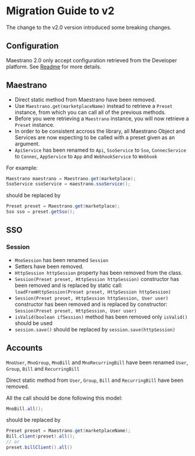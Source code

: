 # Migration Guide to v2

The change to the v2.0 version introduced some breaking changes.

## Configuration

Maestrano 2.0 only accept configuration retrieved from the Developer platform. See [Readme](README.md) for more details.

## Maestrano

- Direct static method from Maestrano have been removed.
- Use `Maestrano.get(marketplaceName)` instead to retrieve a `Preset` instance, from which you can call all of the previous methods.
- Before you were retrieving a `Maestrano` instance, you will now retrieve a `Preset` instance.
- In order to be consistent accross the library, all Maestrano Object and Services are now expecting to be called with a preset given as an argument.
- `ApiService` has been renamed to `Api`, `SsoService` to `Sso`, `ConnecService` to `Connec`, `AppService` to `App` and `WebhookService` to `Webhook`


For example:
```java
Maestrano maestrano = Maestrano.get(marketplace);
SsoService ssoService = maestrano.ssoService();
```
should be replaced by

```java
Preset preset = Maestrano.get(marketplace);
Sso sso = preset.getSso();
```

## SSO

### Session

- `MnoSession` has been renamed `Session`
- Setters have been removed.
- `HttpSession httpSession` property has been removed from the class. 
- `Session(Preset preset, HttpSession httpSession)` constructor has been removed and is replaced by static call: `loadFromHttpSession(Preset preset, HttpSession httpSession)`
- `Session(Preset preset, HttpSession httpSession, User user)` constructor has been removed and is replaced by constructor: `Session(Preset preset, HttpSession, User user)`
- `isValid(boolean ifSession)` method has been removed only `isValid()` should be used
- `session.save()` should be replaced by `session.save(httpSession)`



## Accounts

`MnoUser`, `MnoGroup`, `MnoBill` and `MnoRecurringBill` have been renamed `User`, `Group`, `Bill` and `RecurringBill`

Direct static method from `User`, `Group`, `Bill` and `RecurringBill` have been removed.

All the call should be done following this model:

```java
MnoBill.all();
```
should be replaced by

```java
Preset preset = Maestrano.get(marketplaceName);
Bill.client(preset).all();
// or 
preset.billClient().all()
```